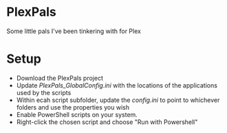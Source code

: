 # PlexPals
Some little pals I've been tinkering with for Plex

# Setup
* Download the PlexPals project
* Update *PlexPals_GlobalConfig.ini* with the locations of the applications used by the scripts
* Within ecah script subfolder, update the *config.ini* to point to whichever folders and use the properties you wish
* Enable PowerShell scripts on your system.
* Right-click the chosen script and choose "Run with Powershell"

